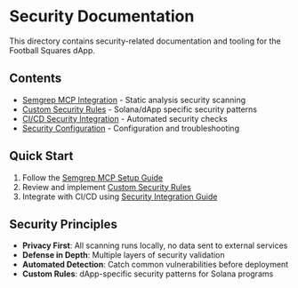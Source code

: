 # Security Documentation

This directory contains security-related documentation and tooling for the Football Squares dApp.

## Contents

- [Semgrep MCP Integration](./SEMGREP_MCP_SETUP.md) - Static analysis security scanning
- [Custom Security Rules](./CUSTOM_RULES.md) - Solana/dApp specific security patterns
- [CI/CD Security Integration](./CI_SECURITY.md) - Automated security checks
- [Security Configuration](./SECURITY_CONFIG.md) - Configuration and troubleshooting

## Quick Start

1. Follow the [Semgrep MCP Setup Guide](./SEMGREP_MCP_SETUP.md)
2. Review and implement [Custom Security Rules](./CUSTOM_RULES.md)
3. Integrate with CI/CD using [Security Integration Guide](./CI_SECURITY.md)

## Security Principles

- **Privacy First**: All scanning runs locally, no data sent to external services
- **Defense in Depth**: Multiple layers of security validation
- **Automated Detection**: Catch common vulnerabilities before deployment
- **Custom Rules**: dApp-specific security patterns for Solana programs
